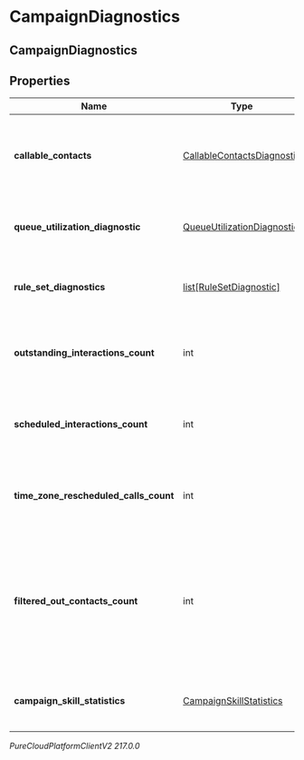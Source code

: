 # CampaignDiagnostics

## CampaignDiagnostics

## Properties

|Name | Type | Description | Notes|
|------------ | ------------- | ------------- | -------------|
| **callable_contacts** | [CallableContactsDiagnostic](CallableContactsDiagnostic) | Campaign properties that can impact which contacts are callable | [optional] |
| **queue_utilization_diagnostic** | [QueueUtilizationDiagnostic](QueueUtilizationDiagnostic) | Information regarding the campaign&#39;s queue | [optional] |
| **rule_set_diagnostics** | [list[RuleSetDiagnostic]](RuleSetDiagnostic) | Information regarding the campaign&#39;s rule sets | [optional] |
| **outstanding_interactions_count** | int | Current number of outstanding interactions on the campaign | [optional] |
| **scheduled_interactions_count** | int | Current number of scheduled interactions on the campaign | [optional] |
| **time_zone_rescheduled_calls_count** | int | Current number of time zone rescheduled calls on the campaign | [optional] |
| **filtered_out_contacts_count** | int | Number of contacts that don&#39;t match filter. This is currently supported only for Campaigns with dynamic filter on. | [optional] |
| **campaign_skill_statistics** | [CampaignSkillStatistics](CampaignSkillStatistics) | Information regarding the campaign&#39;s skills | [optional] |



_PureCloudPlatformClientV2 217.0.0_
